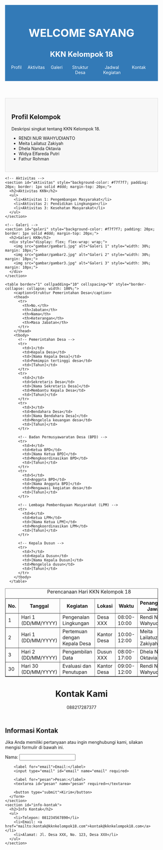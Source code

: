 <!DOCTYPE html>
<head>
  <meta charset="UTF-8">
  <meta name="viewport" content="width=device-width, initial-scale=1.0">
  <title>KKN Kelompok 18</title>
</head>
<body>
  <!-- Header -->
  <header style="background-color: #337ab7; color: #fff; padding: 20px; text-align: center;">
    <h1 style="color: #fff; font-size: 36px;">WELCOME SAYANG</h1>
    <h2 style="color: #fff; font-size: 24px;">KKN Kelompok 18</h2>
    <nav>
      <ul style="list-style: none; margin: 0; padding: 0; display: flex; justify-content: space-between;">
        <li style="margin-right: 20px;"><a href="#profil" style="text-decoration: none; color: #fff;">Profil</a></li>
        <li style="margin-right: 20px;"><a href="#aktivitas" style="text-decoration: none; color: #fff;">Aktivitas</a></li>
        <li style="margin-right: 20px;"><a href="#galeri" style="text-decoration: none; color: #fff;">Galeri</a></li>
        <li style="margin-right: 20px;"><a href="#struktur-desa" style="text-decoration: none; color: #fff;">Struktur Desa</a></li>
        <li style="margin-right: 20px;"><a href="#jadwal" style="text-decoration: none; color: #fff;">Jadwal Kegiatan</a></li>
        <li style="margin-right: 20px;"><a href="#kontak" style="text-decoration: none; color: #fff;">Kontak</a></li>
      </ul>
    </nav>
  </header>
  
  <!-- Main -->
  <main>
    <!-- Profil -->
    <section id="profil" style="background-color: #f7f7f7; padding: 20px; border: 1px solid #ddd;">
      <h2>Profil Kelompok</h2>
      <p>Deskripsi singkat tentang KKN Kelompok 18.</p>
      <ul>
        <li>RENDI NUR WAHYUDIANTO</li>
        <li>Meita Lailatuz Zakiyah</li>
        <li>Dhela Nanda Oktavia</li>
        <li>Widya Elfareda Putri</li>
        <li>Fathur Rohman</li>
      </ul>
    </section>
    
    <!-- Aktivitas -->
    <section id="aktivitas" style="background-color: #f7f7f7; padding: 20px; border: 1px solid #ddd; margin-top: 20px;">
      <h2>Aktivitas KKN</h2>
      <ul>
        <li>Aktivitas 1: Pengembangan Masyarakat</li>
        <li>Aktivitas 2: Pendidikan Lingkungan</li>
        <li>Aktivitas 3: Kesehatan Masyarakat</li>
      </ul>
    </section>
    
    <!-- Galeri -->
    <section id="galeri" style="background-color: #f7f7f7; padding: 20px; border: 1px solid #ddd; margin-top: 20px;">
      <h2>Galeri KKN</h2>
      <div style="display: flex; flex-wrap: wrap;">
        <img src="gambar/gambar1.jpg" alt="Galeri 1" style="width: 30%; margin: 10px;">
        <img src="gambar/gambar2.jpg" alt="Galeri 2" style="width: 30%; margin: 10px;">
        <img src="gambar/gambar3.jpg" alt="Galeri 3" style="width: 30%; margin: 10px;">
      </div>
    </section>
    
    <table border="1" cellpadding="10" cellspacing="0" style="border-collapse: collapse; width: 100%;">
        <caption>Struktur Pemerintahan Desa</caption>
        <thead>
          <tr>
            <th>No.</th>
            <th>Jabatan</th>
            <th>Nama</th>
            <th>Keterangan</th>
            <th>Masa Jabatan</th>
          </tr>
        </thead>
        <tbody>
          <!-- Pemerintahan Desa -->
          <tr>
            <td>1</td>
            <td>Kepala Desa</td>
            <td>[Nama Kepala Desa]</td>
            <td>Pemimpin tertinggi desa</td>
            <td>[Tahun]</td>
          </tr>
          <tr>
            <td>2</td>
            <td>Sekretaris Desa</td>
            <td>[Nama Sekretaris Desa]</td>
            <td>Membantu Kepala Desa</td>
            <td>[Tahun]</td>
          </tr>
          <tr>
            <td>3</td>
            <td>Bendahara Desa</td>
            <td>[Nama Bendahara Desa]</td>
            <td>Mengelola keuangan desa</td>
            <td>[Tahun]</td>
          </tr>
      
          <!-- Badan Permusyawaratan Desa (BPD) -->
          <tr>
            <td>4</td>
            <td>Ketua BPD</td>
            <td>[Nama Ketua BPD]</td>
            <td>Mengkoordinasikan BPD</td>
            <td>[Tahun]</td>
          </tr>
          <tr>
            <td>5</td>
            <td>Anggota BPD</td>
            <td>[Nama Anggota BPD]</td>
            <td>Mengawasi kegiatan desa</td>
            <td>[Tahun]</td>
          </tr>
      
          <!-- Lembaga Pemberdayaan Masyarakat (LPM) -->
          <tr>
            <td>6</td>
            <td>Ketua LPM</td>
            <td>[Nama Ketua LPM]</td>
            <td>Mengkoordinasikan LPM</td>
            <td>[Tahun]</td>
          </tr>
      
          <!-- Kepala Dusun -->
          <tr>
            <td>7</td>
            <td>Kepala Dusun</td>
            <td>[Nama Kepala Dusun]</td>
            <td>Mengelola dusun</td>
            <td>[Tahun]</td>
          </tr>
        </tbody>
      </table>
 
<table border="1" cellpadding="10" cellspacing="0" style="border-collapse: collapse; width: 100%;">
    <caption>Perencanaan Hari KKN Kelompok 18</caption>
    <thead>
      <tr>
        <th>No.</th>
        <th>Tanggal</th>
        <th>Kegiatan</th>
        <th>Lokasi</th>
        <th>Waktu</th>
        <th>Penanggung Jawab</th>
      </tr>
    </thead>
    <tbody>
      <tr>
        <td>1</td>
        <td>Hari 1 (DD/MM/YYYY)</td>
        <td>Pengenalan Lingkungan</td>
        <td>Desa XXX</td>
        <td>08:00-10:00</td>
        <td>Rendi Nur Wahyudiarto</td>
      </tr>
      <tr>
        <td>2</td>
        <td>Hari 1 (DD/MM/YYYY)</td>
        <td>Pertemuan dengan Kepala Desa</td>
        <td>Kantor Desa</td>
        <td>10:00-12:00</td>
        <td>Meita Lailatuz Zakiyah</td>
      </tr>
      <tr>
        <td>3</td>
        <td>Hari 2 (DD/MM/YYYY)</td>
        <td>Pengambilan Data</td>
        <td>Dusun XXX</td>
        <td>08:00-17:00</td>
        <td>Dhela Nanda Oktavia</td>
      </tr>
      <tr>
        <td>30</td>
        <td>Hari 30 (DD/MM/YYYY)</td>
        <td>Evaluasi dan Penutupan</td>
        <td>Kantor Desa</td>
        <td>09:00-12:00</td>
        <td>Rendi Nur Wahyudiarto</td>
      </tr>
    </tbody>
  </table>  
 
<head>
  <meta charset="UTF-8">
  <meta name="viewport" content="width=device-width, initial-scale=1.0">
  <title>Kontak Kami</title>
</head>
<body>
  <header>
    <h1>Kontak Kami</h1>
    088217287377
  </header>
  <main>
    <section id="kontak">
      <h2>Informasi Kontak</h2>
      <p>
        Jika Anda memiliki pertanyaan atau ingin menghubungi kami, silakan mengisi formulir di bawah ini.
      </p>
      <form action="" method="post">
        <label for="nama">Nama:</label>
        <input type="text" id="nama" name="nama" required>
        
        <label for="email">Email:</label>
        <input type="email" id="email" name="email" required>
        
        <label for="pesan">Pesan:</label>
        <textarea id="pesan" name="pesan" required></textarea>
        
        <button type="submit">Kirim</button>
      </form>
    </section>
    <section id="info-kontak">
      <h2>Info Kontak</h2>
      <ul>
        <li>Telepon: 081234567890</li>
        <li>Email: <a href="mailto:kontak@kknkelompok18.com">kontak@kknkelompok18.com</a></li>
        <li>Alamat: Jl. Desa XXX, No. 123, Desa XXX</li>
      </ul>
    </section>
  </main>
</body>
</html>   
